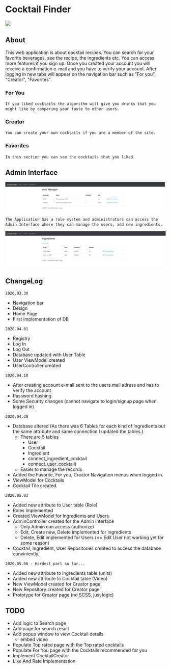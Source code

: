 # Cocktail Finder 

![](index.png)

## About

This web application is about cocktail recipes. You can search for your favorite beverages, see the recipe, the ingredients etc. You can access more features if you sign up. Once you created your account you will receive a confirmation e-mail and you have to verify your account. After logging in new tabs will appear on the navigation bar such as "For you", "Creator", "Favorites".

### For You
```
If you liked cocktails the algorithm will give you drinks that you might like by comparing your taste to other users.
```

### Creator
```
You can create your own cocktails if you are a member of the site.
```

### Favorites
```
In this section you can see the cocktails that you liked.
```

## Admin Interface

![](admin_users.png)
```
The Application has a role system and administrators can access the Admin Interface where they can manage the users, add new ingredients.
```
![](admin_ingredients.png)


## ChangeLog
```
2020.03.30
```
- Navigation bar
- Design
- Home Page
- First implementation of DB

```
2020.04.01
```
- Registry
- Log In
- Log Out
- Database updated with User Table
- User ViewModel created
- UserController created

```
2020.04.10
```
- After creating account e-mail sent to the users mail adress and has to verify the account
- Password hashing
- Some Security changes (cannot navigate to login/signup page when logged in)

```
2020.04.30
```
- Database altered (As there was 6 Tables for each kind of Ingredients but the same attribute and same connection I updated the tables.)
    - There are 5 tables
        - User
        - Cocktail
        - Ingredient
        - connect_ingredient_cocktail
        - connect_user_cocktail)
    - Easier to manage the records
- Added the Favorite, For you, Creator Navigation menus when logged in.
- ViewModel for Cocktails
- Cocktail Tile created.

```
2020.05.03
```
- Added new attribute to User table (Role)
- Roles Implemented
- Created ViewModel for Ingredients and Users
- AdminController created for the Admin interface
    - Only Admin can access (authorize)
    - Edit, Create new, Delete implemented for Ingredients
    - Delete, Edit implemented for Users  (<= Edit User not working yet for some reason)
- Cocktail, Ingredient, User Repositories created to access the database conviniently.

```
2020.05.06 - Hardest part so far...  
```
- Added new attribute to Ingredients table (units)
- Added new attribute to Cocktail table (Video)
- New ViewModel created for Creator page
- New Repository created for Creator page
- Prototype for Creator page (no SCSS, just logic)

## TODO
- Add logic to Search page
- Add page for search result
- Add popup window to view Cocktail details
    - embed video
- Populate Top rated page with the Top rated cocktails
- Populate For You page with the Cocktails recommended for you
- Implement CocktailCreator
- Like And Rate Implementation


